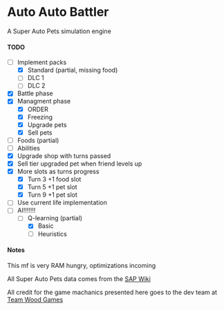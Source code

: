 # Auto Auto Battler

A Super Auto Pets simulation engine

#### TODO
- [ ] Implement packs
    - [x] Standard (partial, missing food)
    - [ ] DLC 1 
    - [ ] DLC 2
- [x] Battle phase
- [x] Managment phase
  - [x] ORDER
  - [x] Freezing
  - [x] Upgrade pets
  - [x] Sell pets
- [ ] Foods (partial)
- [ ] Abilities
- [x] Upgrade shop with turns passed
- [x] Sell tier upgraded pet when friend levels up
- [x] More slots as turns progress
  - [x] Turn 3 +1 food slot
  - [x] Turn 5 +1 pet slot
  - [x] Turn 9 +1 pet slot   
- [ ] Use current life implementation
- [ ] AI!!!!!!!
  - [ ] Q-learning (partial)
    - [x] Basic
    - [ ] Heuristics

#### Notes
This mf is very RAM hungry, optimizations incoming

All Super Auto Pets data comes from the [SAP Wiki](https://superautopets.fandom.com/wiki/Super_Auto_Pets_Wiki)

All credit for the game machanics presented here goes to the dev team at [Team Wood Games](https://teamwoodgames.com/)